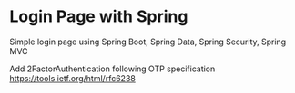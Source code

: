 # Login Page with Spring
Simple login page using Spring Boot, Spring Data, Spring Security, Spring MVC

Add 2FactorAuthentication following OTP specification
https://tools.ietf.org/html/rfc6238